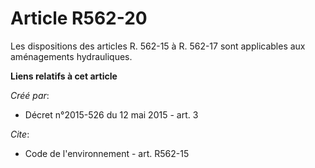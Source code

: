 # Article R562-20

Les dispositions des articles R. 562-15 à R. 562-17 sont applicables aux aménagements hydrauliques.

**Liens relatifs à cet article**

_Créé par_:

  - Décret n°2015-526 du 12 mai 2015 - art. 3

_Cite_:

  - Code de l'environnement - art. R562-15
